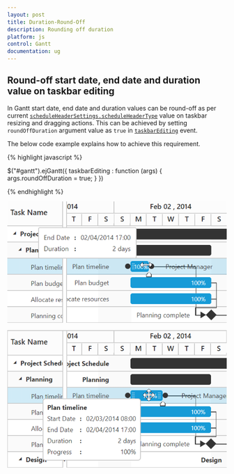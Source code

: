 ```yaml
---
layout: post
title: Duration-Round-Off
description: Rounding off duration
platform: js
control: Gantt
documentation: ug
---
```


## Round-off start date, end date and duration value on taskbar editing
In Gantt start date, end date and duration values can be round-off as per current [`scheduleHeaderSettings.scheduleHeaderType`](/api/js/ejgantt#members:scheduleheadersettings-scheduleheadertype "scheduleHeaderSettings.scheduleHeaderType") value on taskbar resizing and dragging actions. This can be achieved by setting `roundOffDuration` argument value as `true` in [`taskbarEditing`](/api/js/ejgantt#events:taskbarediting) event.

The below code example explains how to achieve this requirement. 

{% highlight javascript %}

   $("#gantt").ejGantt({
         taskbarEditing : function (args) {
                args.roundOffDuration = true;
         }
   })

{% endhighlight %}

![](Duration-Round-Off_images/OnResizing_img1.png)

![](Duration-Round-Off_images/AfterResizing_img2.png)